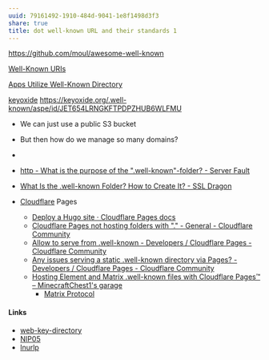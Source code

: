 ```yaml
---
uuid: 79161492-1910-484d-9041-1e8f1498d3f3
share: true
title: dot well-known URL and their standards 1
---
```

https://github.com/moul/awesome-well-known

[Well-Known URIs](https://www.iana.org/assignments/well-known-uris/well-known-uris.xhtml)

[Apps Utilize Well-Known Directory](https://chat.openai.com/share/56cd14b0-36f2-42c7-8093-1c3ec841896a)


[keyoxide](../aea177e1-f828-412b-9afa-7bb3c449386e)
https://keyoxide.org/.well-known/aspe/id/JET654LRNGKFTPDPZHUB6WLFMU

* We can just use a public S3 bucket
* But then how do we manage so many domains?
* 

* [http - What is the purpose of the ".well-known"-folder? - Server Fault](https://serverfault.com/questions/795467/what-is-the-purpose-of-the-well-known-folder)
* [What Is the .well-known Folder? How to Create It? - SSL Dragon](https://www.ssldragon.com/blog/well-known-folder/)
* [Cloudflare](../0795ae4a-3e15-47e2-bc40-8ac275081ca6) Pages
	* [Deploy a Hugo site · Cloudflare Pages docs](https://developers.cloudflare.com/pages/framework-guides/deploy-a-hugo-site/)
	* [Cloudflare Pages not hosting folders with "." - General - Cloudflare Community](https://community.cloudflare.com/t/cloudflare-pages-not-hosting-folders-with/250961)
	* [Allow to serve from .well-known - Developers / Cloudflare Pages - Cloudflare Community](https://community.cloudflare.com/t/allow-to-serve-from-well-known/507153/7)
	* [Any issues serving a static .well-known directory via Pages? - Developers / Cloudflare Pages - Cloudflare Community](https://community.cloudflare.com/t/any-issues-serving-a-static-well-known-directory-via-pages/436714)
	* [Hosting Element and Matrix .well-known files with Cloudflare Pages™ – MinecraftChest1's garage](https://minecraftchest1.wordpress.com/2022/02/17/hosting-element-and-matrix-well-known-files-with-cloudflare-pages/)
		* [Matrix Protocol](../2ee75330-e978-4eec-ae45-7df5576815e6)


#### Links

* [web-key-directory](../d5d82a39-cdc3-4b39-9cf7-8164daeae2ab)
* [NIP05](../806e41b6-fcfc-4d00-94e9-0d10266c3591)
* [lnurlp](../9d4c3d04-0a39-4dd9-bb48-949d9cbba1f5)